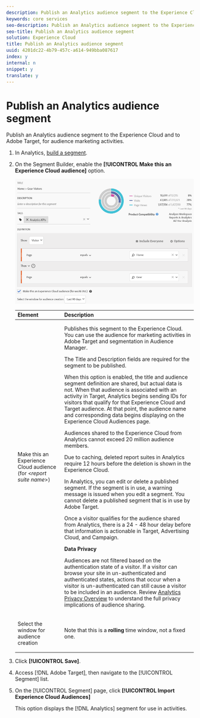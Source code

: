 ```yaml
---
description: Publish an Analytics audience segment to the Experience Cloud and to Adobe Target, for audience marketing activities.
keywords: core services
seo-description: Publish an Analytics audience segment to the Experience Cloud and to Adobe Target, for audience marketing activities.
seo-title: Publish an Analytics audience segment
solution: Experience Cloud
title: Publish an Analytics audience segment
uuid: 4201dc22-4b79-457c-a614-949bba087617
index: y
internal: n
snippet: y
translate: y
---
```


# Publish an Analytics audience segment

Publish an Analytics audience segment to the Experience Cloud and to Adobe Target, for audience marketing activities.


1. In Analytics, [build a segment](https://marketing.adobe.com/resources/help/en_US/analytics/segment/seg_build.html).
1. On the Segment Builder, enable the **[!UICONTROL Make this an Experience Cloud audience]** option.

   ![](assets/ec_audience_example.png) 

   <table id="table_1830C54F8B0C4FB094F30929DEAE01EB"> 
    <thead> 
     <tr> 
      <th colname="col1" class="entry"> Element </th> 
      <th colname="col2" class="entry"> Description </th> 
     </tr> 
    </thead>
    <tbody> 
     <tr> 
      <td colname="col1"> <p>Make this an Experience Cloud audience (for &lt;<i>report suite name</i>&gt;) </p> </td> 
      <td colname="col2"> <p> Publishes this segment to the Experience Cloud. You can use the audience for marketing activities in <span class="keyword"> Adobe Target</span> and segmentation in <span class="keyword"> Audience Manager</span>. </p> <p>The <span class="uicontrol"> Title</span> and <span class="uicontrol"> Description</span> fields are required for the segment to be published. </p> <p>When this option is enabled, the title and audience segment definition are shared, but actual data is not. When that audience is associated with an activity in <span class="keyword"> Target</span>, <span class="keyword"> Analytics</span> begins sending IDs for visitors that qualify for that <span class="keyword"> Experience Cloud</span> and <span class="keyword"> Target</span> audience. At that point, the audience name and corresponding data begins displaying on the <span class="wintitle"> Experience Cloud Audiences</span> page. </p> <p>Audiences shared to the <span class="keyword"> Experience Cloud</span> from <span class="keyword"> Analytics</span> cannot exceed 20 million audience members. </p> <p>Due to caching, deleted report suites in Analytics require 12 hours before the deletion is shown in the Experience Cloud. </p> <p>In <span class="keyword"> Analytics</span>, you can edit or delete a published segment. If the segment is in use, a warning message is issued when you edit a segment. You cannot delete a published segment that is in use by <span class="keyword"> Adobe Target</span>. </p> <p>Once a visitor qualifies for the audience shared from <span class="keyword"> Analytics</span>, there is a 24 - 48 hour delay before that information is actionable in <span class="keyword"> Target</span>, <span class="keyword"> Advertising Cloud</span>, and <span class="keyword"> Campaign</span>. </p> <p><b> Data Privacy</b> </p> <p>Audiences are not filtered based on the authentication state of a visitor. If a visitor can browse your site in un-authenticated and authenticated states, actions that occur when a visitor is un-authenticated can still cause a visitor to be included in an audience. Review <a href="https://marketing.adobe.com/resources/help/en_US/reference/?f=c_Privacy_Overview" format="https" scope="external"> Analytics Privacy Overview</a> to understand the full privacy implications of audience sharing. </p> </td> 
     </tr> 
     <tr> 
      <td colname="col1"> <p>Select the window for audience creation </p> </td> 
      <td colname="col2"> <p>Note that this is a <b>rolling</b> time window, not a fixed one. </p> </td> 
     </tr> 
    </tbody> 
   </table>

1. Click **[!UICONTROL Save]**.
1. Access [!DNL Adobe Target], then navigate to the [!UICONTROL Segment] list.
1. On the [!UICONTROL Segment] page, click **[!UICONTROL Import Experience Cloud Audiences]**

   This option displays the [!DNL Analytics] segment for use in activities. 
